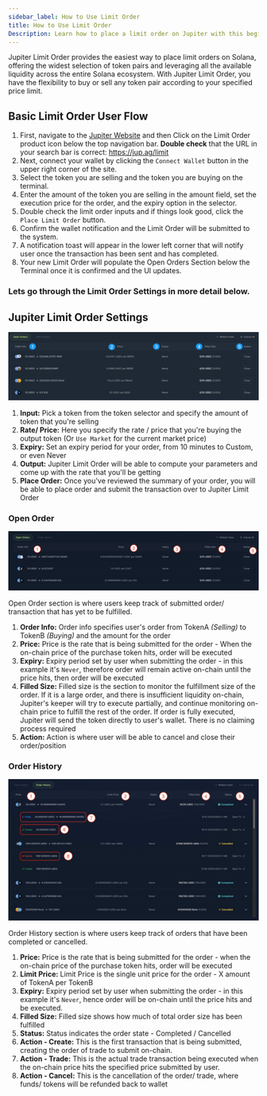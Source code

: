 ```yaml
---
sidebar_label: How to Use Limit Order
title: How to Use Limit Order
Description: Learn how to place a limit order on Jupiter with this beginners guide.
---
```


<head>
    <title>How To Place a Limit Order Using Jupiter</title>
    <meta name="twitter:card" content="summary" />
</head>

Jupiter Limit Order provides the easiest way to place limit orders on Solana, offering the widest selection of token pairs and leveraging all the available liquidity across the entire Solana ecosystem. With Jupiter Limit Order, you have the flexibility to buy or sell any token pair according to your specified price limit.

## Basic Limit Order User Flow

1. First, navigate to the [Jupiter Website](https://jup.ag/) and then Click on the Limit Order product icon below the top navigation bar. **Double check** that the URL in your search bar is correct: https://jup.ag/limit
2. Next, connect your wallet by clicking the `Connect Wallet` button in the upper right corner of the site.
3. Select the token you are selling and the token you are buying on the terminal.
4. Enter the amount of the token you are selling in the amount field, set the execution price for the order, and the expiry option in the selector. 
5. Double check the limit order inputs and if things look good, click the `Place Limit Order` button.
6. Confirm the wallet notification and the Limit Order will be submitted to the system. 
7. A notification toast will appear in the lower left corner that will notify user once the transaction has been sent and has completed.
8. Your new Limit Order will populate the Open Orders Section below the Terminal once it is confirmed and the UI updates.

### Lets go through the Limit Order Settings in more detail below.

## Jupiter Limit Order Settings

![Limit Order 2](../img/limit-order/limit-order-2.png)

1. **Input:** Pick a token from the token selector and specify the amount of token that you're selling
2. **Rate/ Price:** Here you specify the rate / price that you're buying the output token (Or `Use Market` for the current market price)
3. **Expiry:** Set an expiry period for your order, from 10 minutes to Custom, or even Never
4. **Output:** Jupiter Limit Order will be able to compute your parameters and come up with the rate that you'll be getting
5. **Place Order:** Once you've reviewed the summary of your order, you will be able to place order and submit the transaction over to Jupiter Limit Order

### Open Order

![Limit Order 4](../img/limit-order/limit-order4.png)

Open Order section is where users keep track of submitted order/ transaction that has yet to be fulfilled.

1. **Order Info:** Order info specifies user's order from TokenA _(Selling)_ to TokenB _(Buying)_ and the amount for the order
2. **Price:** Price is the rate that is being submitted for the order - When the on-chain price of the purchase token hits, order will be executed
3. **Expiry:** Expiry period set by user when submitting the order - in this example it's `Never`, therefore order will remain active on-chain until the price hits, then order will be executed
4. **Filled Size:** Filled size is the section to monitor the fulfillment size of the order. If it is a large order, and there is insufficient liquidity on-chain, Jupiter's keeper will try to execute partially, and continue monitoring on-chain price to fulfill the rest of the order. If order is fully executed, Jupiter will send the token directly to user's wallet. There is no claiming process required
5. **Action:** Action is where user will be able to cancel and close their order/position

### Order History

![Limit Order 3](../img/limit-order/limit-order3.png)

Order History section is where users keep track of orders that have been completed or cancelled.

1. **Price:** Price is the rate that is being submitted for the order - when the on-chain price of the purchase token hits, order will be executed
2. **Limit Price:** Limit Price is the single unit price for the order - X amount of TokenA per TokenB
3. **Expiry:** Expiry period set by user when submitting the order - in this example it's `Never`, hence order will be on-chain until the price hits and be executed.
4. **Filled Size:** Filled size shows how much of total order size has been fulfilled
5. **Status:** Status indicates the order state - Completed / Cancelled
6. **Action - Create:** This is the first transaction that is being submitted, creating the order of trade to submit on-chain.
7. **Action - Trade:** This is the actual trade transaction being executed when the on-chain price hits the specified price submitted by user.
8. **Action - Cancel:** This is the cancellation of the order/ trade, where funds/ tokens will be refunded back to wallet

